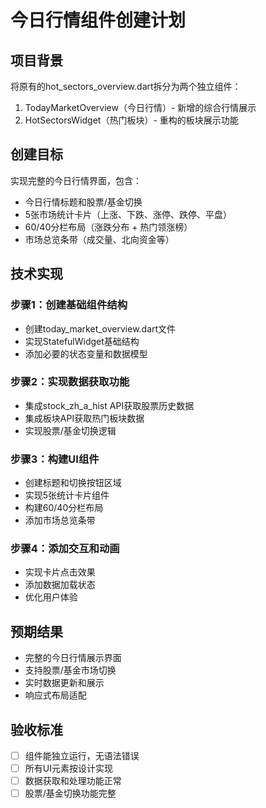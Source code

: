 # 今日行情组件创建计划

## 项目背景
将原有的hot_sectors_overview.dart拆分为两个独立组件：
1. TodayMarketOverview（今日行情）- 新增的综合行情展示
2. HotSectorsWidget（热门板块）- 重构的板块展示功能

## 创建目标
实现完整的今日行情界面，包含：
- 今日行情标题和股票/基金切换
- 5张市场统计卡片（上涨、下跌、涨停、跌停、平盘）
- 60/40分栏布局（涨跌分布 + 热门领涨榜）
- 市场总览条带（成交量、北向资金等）

## 技术实现

### 步骤1：创建基础组件结构
- 创建today_market_overview.dart文件
- 实现StatefulWidget基础结构
- 添加必要的状态变量和数据模型

### 步骤2：实现数据获取功能
- 集成stock_zh_a_hist API获取股票历史数据
- 集成板块API获取热门板块数据
- 实现股票/基金切换逻辑

### 步骤3：构建UI组件
- 创建标题和切换按钮区域
- 实现5张统计卡片组件
- 构建60/40分栏布局
- 添加市场总览条带

### 步骤4：添加交互和动画
- 实现卡片点击效果
- 添加数据加载状态
- 优化用户体验

## 预期结果
- 完整的今日行情展示界面
- 支持股票/基金市场切换
- 实时数据更新和展示
- 响应式布局适配

## 验收标准
- [ ] 组件能独立运行，无语法错误
- [ ] 所有UI元素按设计实现
- [ ] 数据获取和处理功能正常
- [ ] 股票/基金切换功能完整